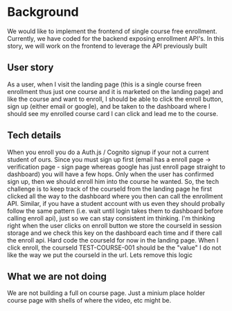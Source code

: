 # Background
We would like to implement the frontend of single course free enrollment.  Currently, we have coded for the backend exposing enrollment API's.  In this story, we will work on the frontend to leverage the API previously built

## User story
As a user, when I visit the landing page (this is a single course freen enrollment thus just one course and it is marketed on the landing page) and like the course and want to enroll, I should be able to click the enroll button, sign up (either email or google), and be taken to the dashboard where I should see my enrolled course card I can click and lead me to the course.

## Tech details
When you enroll you do a Auth.js / Cognito signup if your not a current student of ours.  Since you must sign up first (email has a enroll page -> verification page - sign page whereas google has just enroll page straight to dashboard) you will have a few hops.  Only when the user has confirmed sign up, then we should enroll him into the course he wanted.  So, the tech challenge is to keep track of the courseId from the landing page he first clicked all the way to the dashboard where you then can call the enrollment API.  Similar, if you have a student account with us even they should probally follow the same pattern (i.e. wait until login takes them to dashboard before calling enroll api), just so we can stay consistent im thinking.  I'm thinking right when the user clicks on enroll button we store the courseId in session storage and we check this key on the dashboard each time and if there call the enroll api.
Hard code the courseId for now in the landing page.  When I click enroll, the courseId TEST-COURSE-001 should be the "value"
I do not like the way we put the courseId in the url.  Lets remove this logic

## What we are not doing
We are not building a full on course page.  Just a minium place holder course page with shells of where the video, etc might be.  

